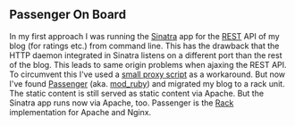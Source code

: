 ## Passenger On Board

In my first approach I was running the [Sinatra][1] app for the [REST][2] API of my blog (for ratings etc.) from command line. This has the drawback that the HTTP daemon integrated in Sinatra listens on a different port than the rest of the blog. This leads to same origin problems when ajaxing the REST API. To circumvent this I've used a [small proxy script][3] as a workaround. But now I've found [Passenger][4] (aka. [mod_ruby][5]) and migrated my blog to a rack unit. The static content is still served as static content via Apache. But the Sinatra app runs now via Apache, too. Passenger is the [Rack][6] implementation for Apache and Nginx.

[1]: http://www.sinatrarb.com/
[2]: http://en.wikipedia.org/wiki/Representational_state_transfer
[3]: https://github.com/Weltraumschaf/php-stdlib/blob/master/src/stdlib/CrossDomainProxy.php
[4]: http://www.modrails.com/
[5]: http://en.wikipedia.org/wiki/Phusion_Passenger
[6]: http://rack.rubyforge.org/